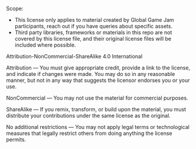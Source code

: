 Scope:
- This license only applies to material created by Global Game Jam participants, reach out if you have queries about specific assets.
- Third party libraries, frameworks or materials in this repo are not covered by this license file, and their original license files will be included where possible.


Attribution-NonCommercial-ShareAlike 4.0 International

Attribution — You must give appropriate credit, provide a link to the license, and indicate if changes were made. You may do so in any reasonable manner, but not in any way that suggests the licensor endorses you or your use.

NonCommercial — You may not use the material for commercial purposes.

ShareAlike — If you remix, transform, or build upon the material, you must distribute your contributions under the same license as the original.

No additional restrictions — You may not apply legal terms or technological measures that legally restrict others from doing anything the license permits.